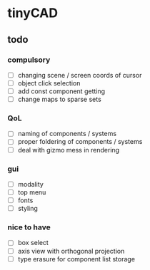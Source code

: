 # tinyCAD

## todo

### compulsory
- [ ] changing scene / screen coords of cursor
- [ ] object click selection
- [ ] add const component getting
- [ ] change maps to sparse sets

### QoL
- [ ] naming of components / systems
- [ ] proper foldering of components / systems
- [ ] deal with gizmo mess in rendering

### gui
- [ ] modality
- [ ] top menu
- [ ] fonts
- [ ] styling

### nice to have
- [ ] box select
- [ ] axis view with orthogonal projection
- [ ] type erasure for component list storage
